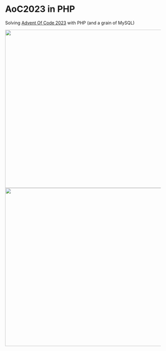 # AoC2023 in PHP
Solving [Advent Of Code 2023](https://adventofcode.com) with PHP (and a grain of MySQL)

<img width="512" src="https://github.com/Dotonomic/AdventOfCode2023-in-PHP/assets/42643769/981f6dcf-3e5a-47a2-bba2-9565de4e6bdb">

<img width="512" src="https://github.com/Dotonomic/AdventOfCode2023-in-PHP/assets/42643769/9f092c1d-9ab8-471a-b63c-d5c5347fa435">
